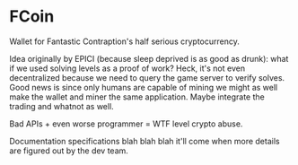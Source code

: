 # FCoin
Wallet for Fantastic Contraption's half serious cryptocurrency.

Idea originally by EPICI (because sleep deprived is as good as drunk): what if we used solving levels as a proof of work? Heck, it's not even decentralized because we need to query the game server to verify solves. Good news is since only humans are capable of mining we might as well make the wallet and miner the same application. Maybe integrate the trading and whatnot as well.

Bad APIs + even worse programmer = WTF level crypto abuse.

Documentation specifications blah blah blah it'll come when more details are figured out by the dev team.
